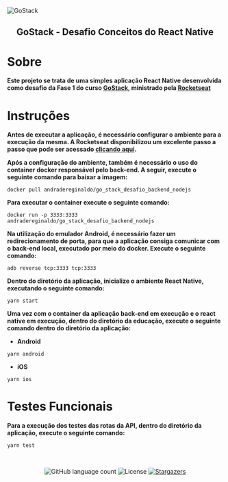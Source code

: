 ![GoStack](https://storage.googleapis.com/golden-wind/bootcamp-gostack/header-desafios-new.png)

<h2 align="center">GoStack - Desafio Conceitos do React Native</h2>

# Sobre

**Este projeto se trata de uma simples aplicação React Native desenvolvida como desafio da Fase 1 do curso [GoStack](https://pages.rocketseat.com.br/gostack), ministrado pela [Rocketseat](https://rocketseat.com.br/)**

# Instruções

**Antes de executar a aplicação, é necessário configurar o ambiente para a execução da mesma. A Rocketseat disponibilizou um excelente passo a passo que pode ser acessado [clicando aqui](https://react-native.rocketseat.dev/).**

**Após a configuração do ambiente, também é necessário o uso do container docker responsável pelo back-end. A seguir, execute o seguinte comando para baixar a imagem:**

```
docker pull andradereginaldo/go_stack_desafio_backend_nodejs
```

**Para executar o container execute o seguinte comando:**

```
docker run -p 3333:3333 andradereginaldo/go_stack_desafio_backend_nodejs
```

**Na utilização do emulador Android, é necessário fazer um redirecionamento de porta, para que a aplicação consiga comunicar com o back-end local, executado por meio do docker. Execute o seguinte comando:**

```
adb reverse tcp:3333 tcp:3333
```

**Dentro do diretório da aplicação, inicialize o ambiente React Native, executando o seguinte comando:**

```
yarn start
```

**Uma vez com o container da aplicação back-end em execução e o react native em execução, dentro do diretório da educação, execute o seguinte comando dentro do diretório da aplicação:**

- **Android**

```
yarn android
```

- **iOS**

```
yarn ios
```

# Testes Funcionais

**Para a execução dos testes das rotas da API, dentro do diretório da aplicação, execute o seguinte comando:**

```
yarn test
```

</br>

<p align="center">
  <img alt="GitHub language count" src="https://img.shields.io/github/languages/count/andraderegis/rocket_seat_go_stack_desafio_conceitos_reactjs?color=%2304D361">

  <img alt="License" src="https://img.shields.io/badge/license-MIT-%2304D361">

  <a href="https://github.com/andraderegis/rocket_seat_go_stack_desafio_conceitos_reactjs/stargazers">
    <img alt="Stargazers" src="https://img.shields.io/github/stars/andraderegis/rocket_seat_go_stack_desafio_backend_com_node_js?style=social">
  </a>
</p>

